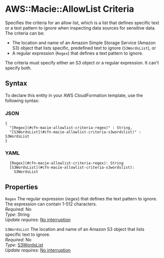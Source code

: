 # AWS::Macie::AllowList Criteria<a name="aws-properties-macie-allowlist-criteria"></a>

Specifies the criteria for an allow list, which is a list that defines specific text or a text pattern to ignore when inspecting data sources for sensitive data\. The criteria can be:

- The location and name of an Amazon Simple Storage Service \(Amazon S3\) object that lists specific, predefined text to ignore \(`S3WordsList`\), or
- A regular expression \(`Regex`\) that defines a text pattern to ignore\.

The criteria must specify either an S3 object or a regular expression\. It can't specify both\.

## Syntax<a name="aws-properties-macie-allowlist-criteria-syntax"></a>

To declare this entity in your AWS CloudFormation template, use the following syntax:

### JSON<a name="aws-properties-macie-allowlist-criteria-syntax.json"></a>

```
{
  "[Regex](#cfn-macie-allowlist-criteria-regex)" : String,
  "[S3WordsList](#cfn-macie-allowlist-criteria-s3wordslist)" : S3WordsList
}
```

### YAML<a name="aws-properties-macie-allowlist-criteria-syntax.yaml"></a>

```
  [Regex](#cfn-macie-allowlist-criteria-regex): String
  [S3WordsList](#cfn-macie-allowlist-criteria-s3wordslist):
    S3WordsList
```

## Properties<a name="aws-properties-macie-allowlist-criteria-properties"></a>

`Regex` <a name="cfn-macie-allowlist-criteria-regex"></a>
The regular expression \(_regex_\) that defines the text pattern to ignore\. The expression can contain 1\-512 characters\.  
_Required_: No  
_Type_: String  
_Update requires_: [No interruption](https://docs.aws.amazon.com/AWSCloudFormation/latest/UserGuide/using-cfn-updating-stacks-update-behaviors.html#update-no-interrupt)

`S3WordsList` <a name="cfn-macie-allowlist-criteria-s3wordslist"></a>
The location and name of an Amazon S3 object that lists specific text to ignore\.  
_Required_: No  
_Type_: [S3WordsList](aws-properties-macie-allowlist-s3wordslist.md)  
_Update requires_: [No interruption](https://docs.aws.amazon.com/AWSCloudFormation/latest/UserGuide/using-cfn-updating-stacks-update-behaviors.html#update-no-interrupt)
